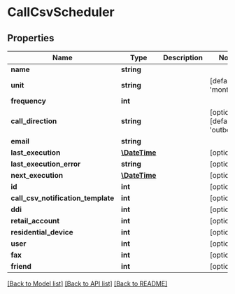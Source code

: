 # CallCsvScheduler

## Properties
Name | Type | Description | Notes
------------ | ------------- | ------------- | -------------
**name** | **string** |  | 
**unit** | **string** |  | [default to 'month']
**frequency** | **int** |  | 
**call_direction** | **string** |  | [optional] [default to 'outbound']
**email** | **string** |  | 
**last_execution** | [**\DateTime**](\DateTime.md) |  | [optional] 
**last_execution_error** | **string** |  | [optional] 
**next_execution** | [**\DateTime**](\DateTime.md) |  | [optional] 
**id** | **int** |  | [optional] 
**call_csv_notification_template** | **int** |  | [optional] 
**ddi** | **int** |  | [optional] 
**retail_account** | **int** |  | [optional] 
**residential_device** | **int** |  | [optional] 
**user** | **int** |  | [optional] 
**fax** | **int** |  | [optional] 
**friend** | **int** |  | [optional] 

[[Back to Model list]](../README.md#documentation-for-models) [[Back to API list]](../README.md#documentation-for-api-endpoints) [[Back to README]](../README.md)


